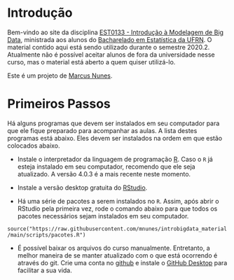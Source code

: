 # Introdução

Bem-vindo ao site da disciplina [EST0133 - Introdução à Modelagem de Big Data](https://introbigdata.org/), ministrada aos alunos do [Bacharelado em Estatística da UFRN](https://sigaa.ufrn.br/sigaa/public/departamento/portal.jsf?id=47). O material contido aqui está sendo utilizado durante o semestre 2020.2. Atualmente não é possível aceitar alunos de fora da universidade nesse curso, mas o material está aberto a quem quiser utilizá-lo.

Este é um projeto de [Marcus Nunes](https://marcusnunes.me/).

# Primeiros Passos

Há alguns programas que devem ser instalados em seu computador para que ele fique preparado para acompanhar as aulas. A lista destes programas está abaixo. Eles devem ser instalados na ordem em que estão colocados abaixo.

* Instale o interpretador da linguagem de programação [R](https://www.r-project.org/). Caso o `R` já esteja instalado em seu computador, recomendo que ele seja atualizado. A versão 4.0.3 é a mais recente neste momento.

* Instale a versão desktop gratuita do [RStudio](https://rstudio.com/products/rstudio/download/).

* Há uma série de pacotes a serem instalados no `R`. Assim, após abrir o RStudio pela primeira vez, rode o comando abaixo para que todos os pacotes necessários sejam instalados em seu computador.

`source("https://raw.githubusercontent.com/mnunes/introbigdata_material/main/scripts/pacotes.R")` 

* É possível baixar os arquivos do curso manualmente. Entretanto, a melhor maneira de se manter atualizado com o que está ocorrendo é através do git. Crie uma conta no [github](https://github.com/) e instale o [GitHub Desktop](https://desktop.github.com/) para facilitar a sua vida.

# 